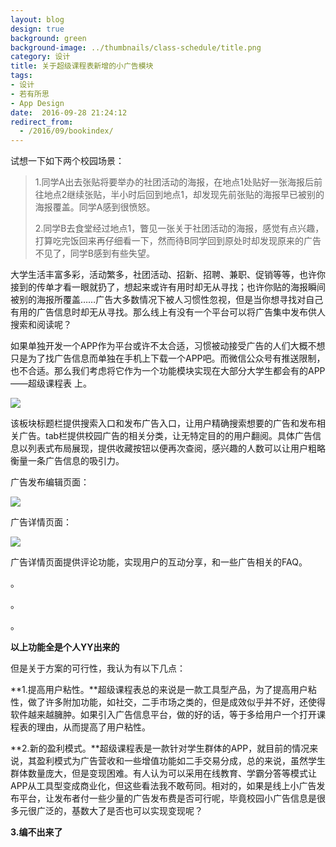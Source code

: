 ```yaml
---
layout: blog
design: true
background: green
background-image: ../thumbnails/class-schedule/title.png
category: 设计
title: 关于超级课程表新增的小广告模块
tags:
- 设计
- 若有所思
- App Design
date:  2016-09-28 21:24:12
redirect_from:
  - /2016/09/bookindex/
---
```


试想一下如下两个校园场景：

> 1.同学A出去张贴将要举办的社团活动的海报，在地点1处贴好一张海报后前往地点2继续张贴，半小时后回到地点1，却发现先前张贴的海报早已被别的海报覆盖。同学A感到很愤怒。
>
> 2.同学B去食堂经过地点1，瞥见一张关于社团活动的海报，感觉有点兴趣，打算吃完饭回来再仔细看一下，然而待B同学回到原处时却发现原来的广告不见了，同学B感到有些失望。

大学生活丰富多彩，活动繁多，社团活动、招新、招聘、兼职、促销等等，也许你接到的传单才看一眼就扔了，想起来或许有用时却无从寻找；也许你贴的海报瞬间被别的海报所覆盖……广告大多数情况下被人习惯性忽视，但是当你想寻找对自己有用的广告信息时却无从寻找。那么线上有没有一个平台可以将广告集中发布供人搜索和阅读呢？

如果单独开发一个APP作为平台或许不太合适，习惯被动接受广告的人们大概不想只是为了找广告信息而单独在手机上下载一个APP吧。而微信公众号有推送限制，也不合适。那么我们考虑将它作为一个功能模块实现在大部分大学生都会有的APP——超级课程表 上。

![](http://upload-images.jianshu.io/upload_images/746926-e7fc4cf490c5a668.png?imageMogr2/auto-orient/strip%7CimageView2/2/w/1240)

该板块标题栏提供搜索入口和发布广告入口，让用户精确搜索想要的广告和发布相关广告。tab栏提供校园广告的相关分类，让无特定目的的用户翻阅。具体广告信息以列表式布局展现，提供收藏按钮以便再次查阅，感兴趣的人数可以让用户粗略衡量一条广告信息的吸引力。

广告发布编辑页面：

![](http://upload-images.jianshu.io/upload_images/746926-e8822f66974d1b7d.png?imageMogr2/auto-orient/strip%7CimageView2/2/w/1240)



广告详情页面：

![](http://upload-images.jianshu.io/upload_images/746926-87331606366d73d4.png?imageMogr2/auto-orient/strip%7CimageView2/2/w/1240)

广告详情页面提供评论功能，实现用户的互动分享，和一些广告相关的FAQ。

。

。

。

**以上功能全是个人YY出来的**

但是关于方案的可行性，我认为有以下几点：

**1.提高用户粘性。**超级课程表总的来说是一款工具型产品，为了提高用户粘性，做了许多附加功能，如社交，二手市场之类的，但是成效似乎并不好，还使得软件越来越臃肿。如果引入广告信息平台，做的好的话，等于多给用户一个打开课程表的理由，从而提高了用户粘性。

**2.新的盈利模式。**超级课程表是一款针对学生群体的APP，就目前的情况来说，其盈利模式为广告营收和一些增值功能如二手交易分成，总的来说，虽然学生群体数量庞大，但是变现困难。有人认为可以采用在线教育、学霸分答等模式让APP从工具型变成商业化，但这些看法我不敢苟同。相对的，如果是线上小广告发布平台，让发布者付一些少量的广告发布费是否可行呢，毕竟校园小广告信息是很多元很广泛的，基数大了是否也可以实现变现呢？

**3.编不出来了**

